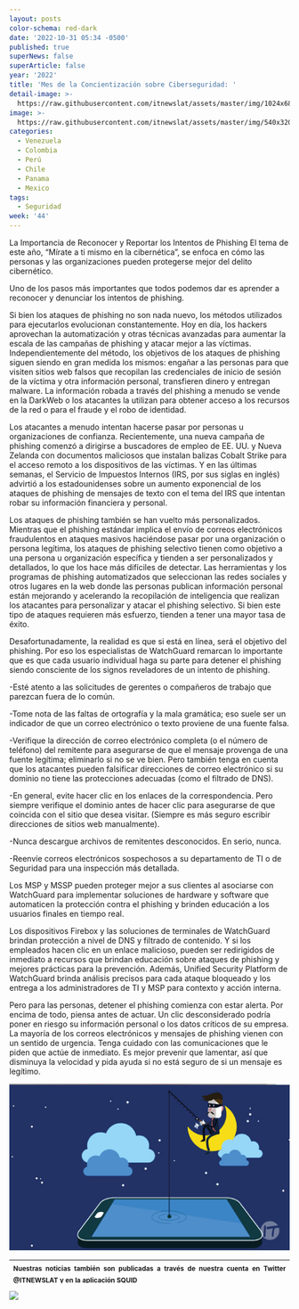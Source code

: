 ```yaml
---
layout: posts
color-schema: red-dark
date: '2022-10-31 05:34 -0500'
published: true
superNews: false
superArticle: false
year: '2022'
title: 'Mes de la Concientización sobre Ciberseguridad: '
detail-image: >-
  https://raw.githubusercontent.com/itnewslat/assets/master/img/1024x680/Phishing-g.jpg
image: >-
  https://raw.githubusercontent.com/itnewslat/assets/master/img/540x320/Phishing-p.jpg
categories:
  - Venezuela
  - Colombia
  - Perú
  - Chile
  - Panama
  - Mexico
tags:
  - Seguridad
week: '44'
---
```

La Importancia de Reconocer y Reportar los Intentos de Phishing
El tema de este año, “Mírate a ti mismo en la cibernética”, se enfoca en cómo las personas y las organizaciones pueden protegerse mejor del delito cibernético. 

Uno de los pasos más importantes que todos podemos dar es aprender a reconocer y denunciar los intentos de phishing.  

Si bien los ataques de phishing no son nada nuevo, los métodos utilizados para ejecutarlos evolucionan constantemente. Hoy en día, los hackers aprovechan la automatización y otras técnicas avanzadas para aumentar la escala de las campañas de phishing y atacar mejor a las víctimas. Independientemente del método, los objetivos de los ataques de phishing siguen siendo en gran medida los mismos: engañar a las personas para que visiten sitios web falsos que recopilan las credenciales de inicio de sesión de la víctima y otra información personal, transfieren dinero y entregan malware. La información robada a través del phishing a menudo se vende en la DarkWeb o los atacantes la utilizan para obtener acceso a los recursos de la red o para el fraude y el robo de identidad.  

Los atacantes a menudo intentan hacerse pasar por personas u organizaciones de confianza. Recientemente, una nueva campaña de phishing comenzó a dirigirse a buscadores de empleo de EE. UU. y Nueva Zelanda con documentos maliciosos que instalan balizas Cobalt Strike para el acceso remoto a los dispositivos de las víctimas. Y en las últimas semanas, el Servicio de Impuestos Internos (IRS, por sus siglas en inglés) advirtió a los estadounidenses sobre un aumento exponencial de los ataques de phishing de mensajes de texto con el tema del IRS que intentan robar su información financiera y personal. 

Los ataques de phishing también se han vuelto más personalizados. Mientras que el phishing estándar implica el envío de correos electrónicos fraudulentos en ataques masivos haciéndose pasar por una organización o persona legítima, los ataques de phishing selectivo tienen como objetivo a una persona u organización específica y tienden a ser personalizados y detallados, lo que los hace más difíciles de detectar. Las herramientas y los programas de phishing automatizados que seleccionan las redes sociales y otros lugares en la web donde las personas publican información personal están mejorando y acelerando la recopilación de inteligencia que realizan los atacantes para personalizar y atacar el phishing selectivo. Si bien este tipo de ataques requieren más esfuerzo, tienden a tener una mayor tasa de éxito.

Desafortunadamente, la realidad es que si está en línea, será el objetivo del phishing. 
Por eso los especialistas de WatchGuard remarcan lo importante que es que cada usuario individual haga su parte para detener el phishing siendo consciente de los signos reveladores de un intento de phishing.  
 
-Esté atento a las solicitudes de gerentes o compañeros de trabajo que parezcan fuera de lo común.  

-Tome nota de las faltas de ortografía y la mala gramática; eso suele ser un indicador de que un correo electrónico o texto proviene de una fuente falsa.

-Verifique la dirección de correo electrónico completa (o el número de teléfono) del remitente para asegurarse de que el mensaje provenga de una fuente legítima; eliminarlo si no se ve bien. Pero también tenga en cuenta que los atacantes pueden falsificar direcciones de correo electrónico si su dominio no tiene las protecciones adecuadas (como el filtrado de DNS).  

-En general, evite hacer clic en los enlaces de la correspondencia. Pero siempre verifique el dominio antes de hacer clic para asegurarse de que coincida con el sitio que desea visitar. (Siempre es más seguro escribir direcciones de sitios web manualmente).

-Nunca descargue archivos de remitentes desconocidos. En serio, nunca.  

-Reenvíe correos electrónicos sospechosos a su departamento de TI o de Seguridad para una inspección más detallada.


Los MSP y MSSP pueden proteger mejor a sus clientes al asociarse con WatchGuard para implementar soluciones de hardware y software que automaticen la protección contra el phishing y brinden educación a los usuarios finales en tiempo real. 
 
Los dispositivos Firebox y las soluciones de terminales de WatchGuard brindan protección a nivel de DNS y filtrado de contenido. Y si los empleados hacen clic en un enlace malicioso, pueden ser redirigidos de inmediato a recursos que brindan educación sobre ataques de phishing y mejores prácticas para la prevención. Además, Unified Security Platform de WatchGuard brinda análisis precisos para cada ataque bloqueado y los entrega a los administradores de TI y MSP para contexto y acción interna.

Pero para las personas, detener el phishing comienza con estar alerta. Por encima de todo, piensa antes de actuar. Un clic desconsiderado podría poner en riesgo su información personal o los datos críticos de su empresa. La mayoría de los correos electrónicos y mensajes de phishing vienen con un sentido de urgencia. Tenga cuidado con las comunicaciones que le piden que actúe de inmediato. Es mejor prevenir que lamentar, así que disminuya la velocidad y pida ayuda si no está seguro de si un mensaje es legítimo.

![](https://raw.githubusercontent.com/itnewslat/assets/master/img/540x320/Phishing-p.jpg)

<table style="height: 42px;" width="569">
<tbody>
<tr>
<td style="text-align: justify;"><sub><strong>Nuestras noticias también son publicadas a través de nuestra cuenta en Twitter <a href="https://twitter.com/itnewslat?lang=es">@ITNEWSLAT</a> y en la aplicación <a href="https://squidapp.co/en/">SQUID</a></strong></sub></td>
</tr>
</tbody>
</table>

<img src="https://tracker.metricool.com/c3po.jpg?hash=56f88a41e39ab42c063cc51676587a04"/>
